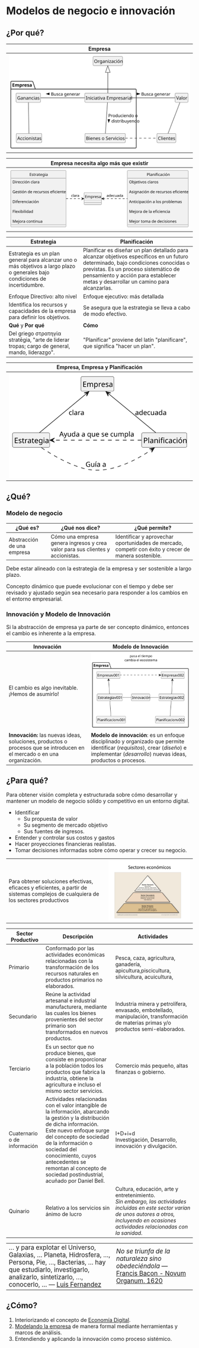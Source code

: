 # Modelos de negocio e innovación

## ¿Por qué?

<div align=center>

|Empresa|
:-:|
![](/out/puml.source/empresa/empresa.svg)|

</div>

<div align=center>

|Empresa necesita algo más que existir|
:-:|
![](/out/puml.source/empresaEstrategiaPlanificacion/empresaEstrategiaPlanificacion.svg)|

</div>

|Estrategia|Planificación
-|-
Estrategia es un plan general para alcanzar uno o más objetivos a largo plazo o generales bajo condiciones de incertidumbre.|Planificar es diseñar un plan detallado para alcanzar objetivos específicos en un futuro determinado, bajo condiciones conocidas o previstas. Es un proceso sistemático de pensamiento y acción para establecer metas y desarrollar un camino para alcanzarlas. 
Enfoque Directivo: alto nivel|Enfoque ejecutivo: más detallada
Identifica los recursos y capacidades de la empresa para definir los objetivos.|Se asegura que la estrategia se lleva a cabo de modo efectivo.
**Qué** y **Por qué**|**Cómo**
Del griego στρατηγία stratēgia, "arte de liderar tropas; cargo de general, mando, liderazgo".|"Planificar" proviene del latín "planificare", que significa "hacer un plan".

<div align=center>

|Empresa, Empresa y Planificación|
:-:|
![](/out/puml.source/empresaEstrategiaPlanificacion2/empresaEstrategiaPlanificacion2.svg)|

</div>

## ¿Qué?

### Modelo de negocio

¿Qué es?|¿Qué nos dice?|¿Qué permite?
-|-|-
Abstracción de una empresa|Cómo una empresa genera ingresos y crea valor para sus clientes y accionistas.|Identificar y aprovechar oportunidades de mercado, competir con éxito y crecer de manera sostenible.

Debe estar alineado con la estrategia de la empresa y ser sostenible a largo plazo.

Concepto dinámico que puede evolucionar con el tiempo y debe ser revisado y ajustado según sea necesario para responder a los cambios en el entorno empresarial. 

### Innovación y Modelo de Innovación

Si la abstracción de empresa ya parte de ser concepto dinámico, entonces el cambio es inherente a la empresa.

|Innovación|Modelo de Innovación|
-|-
El cambio es algo inevitable. ¡Hemos de asumirlo!|![](/out/puml.source/innovacion/innovacion.svg)
**Innovación:** las nuevas ideas, soluciones, productos o procesos que se introducen en el mercado o en una organización.|**Modelo de innovación**: es un enfoque disciplinado y organizado que permite identificar (*requisitos*), crear (*diseño*) e implementar (*desarrollo*) nuevas ideas, productos o procesos. 


## ¿Para qué?

Para obtener visión completa y estructurada sobre cómo desarrollar y mantener un modelo de negocio sólido y competitivo en un entorno digital.

- Identificar
    - Su propuesta de valor
    - Su segmento de mercado objetivo 
    - Sus fuentes de ingresos. 
- Entender y controlar sus costos y gastos
- Hacer proyecciones financieras realistas. 
- Tomar decisiones informadas sobre cómo operar y crecer su negocio.

|||
-|-
Para obtener soluciones efectivas, eficaces y eficientes, a partir de sistemas complejos de cualquiera de los sectores productivos|![](/images/sectoresEconomicos.jpeg)

Sector Productivo|Descripción|Actividades
-|-|-
Primario|Conformado por las actividades económicas relacionadas con la transformación de los recursos naturales en productos primarios no elaborados.|Pesca, caza, agricultura, ganadería, apicultura,piscicultura, silvicultura, acuicultura,
Secundario|Reúne la actividad artesanal e industrial manufacturera, mediante las cuales los bienes provenientes del sector primario son transformados en nuevos productos.|Industria minera y petrolífera, envasado, embotellado, manipulación, transformación de materias primas y/o productos semi-elaborados.
Terciario|Es un sector que no produce bienes, que consiste en proporcionar a la población todos los productos que fabrica la industria, obtiene la agricultura e incluso el mismo sector servicios.|Comercio más pequeño, altas finanzas o gobierno.
Cuaternario o de información|Actividades relacionadas con el valor intangible de la información, abarcando la gestión y la distribución de dicha información.<br />Este nuevo enfoque surge del concepto de sociedad de la información o sociedad del conocimiento, cuyos antecedentes se remontan al concepto de sociedad postindustrial, acuñado por Daniel Bell.|I+D+i+d<br />Investigación, Desarrollo, innovación y divulgación.
Quinario|Relativo a los servicios sin ánimo de lucro|Cultura, educación, arte y entretenimiento.<br />*Sin embargo, las actividades incluidas en este sector varían de unos autores a otros, incluyendo en ocasiones actividades relacionadas con la sanidad*.

|||
-|-
<big>…​ y para explotar el Universo, Galaxias, …​ Planeta, Hidrosfera, …​, Persona, Pie, …​, Bacterias, …​ hay que estudiarlo, investigarlo, analizarlo, sintetizarlo, …​, conocerlo, … ​— [Luis Fernandez](https://github.com/USantaTecla-0-general/3-publicaciones/blob/de4d88f4816a72c216ce126685fd457ecc1eebc4/USantaTecla/1-fundamentos/2-conocimiento/index.html#L979)|<big> *No se triunfa de la naturaleza sino obedeciéndola* — [Francis Bacon - Novum Organum. 1620](https://filosofiamaterialesyrecursos.es/Antologia_de_textos/17_Bacon.pdf)



## ¿Cómo?

1. Interiorizando el concepto de [Economía Digital](t01-01-economiaDigital.md).
1. [Modelando la empresa](./t01-02-herramientasMarcos.md) de manera formal mediante herramientas y marcos de análisis.
1. Entendiendo y aplicando la innovación como proceso sistémico.